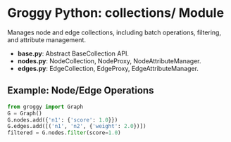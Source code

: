 # Groggy Python: collections/ Module

Manages node and edge collections, including batch operations, filtering, and attribute management.

- **base.py**: Abstract BaseCollection API.
- **nodes.py**: NodeCollection, NodeProxy, NodeAttributeManager.
- **edges.py**: EdgeCollection, EdgeProxy, EdgeAttributeManager.

## Example: Node/Edge Operations
```python
from groggy import Graph
G = Graph()
G.nodes.add({'n1': {'score': 1.0}})
G.edges.add([('n1', 'n2', {'weight': 2.0})])
filtered = G.nodes.filter(score=1.0)
```
